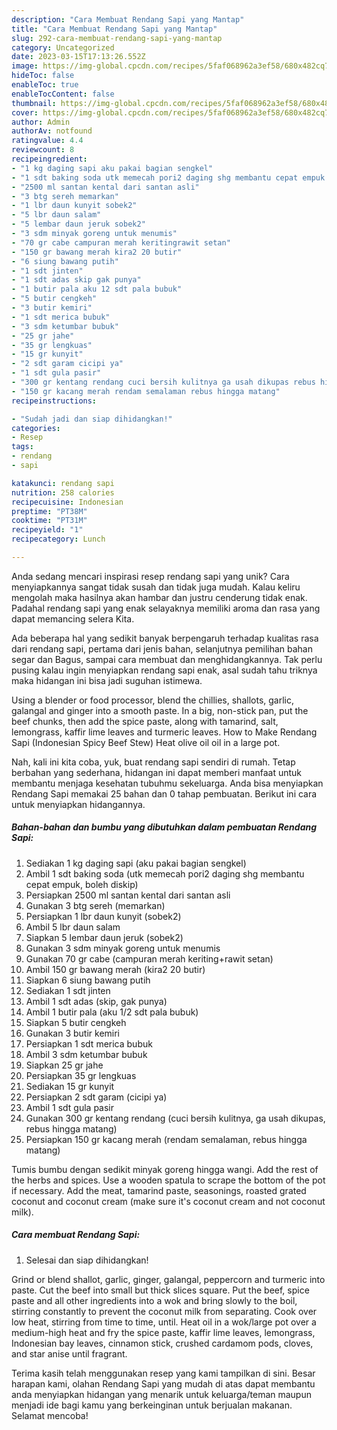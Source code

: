 ```yaml
---
description: "Cara Membuat Rendang Sapi yang Mantap"
title: "Cara Membuat Rendang Sapi yang Mantap"
slug: 292-cara-membuat-rendang-sapi-yang-mantap
category: Uncategorized
date: 2023-03-15T17:13:26.552Z
image: https://img-global.cpcdn.com/recipes/5faf068962a3ef58/680x482cq70/rendang-sapi-foto-resep-utama.jpg
hideToc: false
enableToc: true
enableTocContent: false
thumbnail: https://img-global.cpcdn.com/recipes/5faf068962a3ef58/680x482cq70/rendang-sapi-foto-resep-utama.jpg
cover: https://img-global.cpcdn.com/recipes/5faf068962a3ef58/680x482cq70/rendang-sapi-foto-resep-utama.jpg
author: Admin
authorAv: notfound
ratingvalue: 4.4
reviewcount: 8
recipeingredient:
- "1 kg daging sapi aku pakai bagian sengkel"
- "1 sdt baking soda utk memecah pori2 daging shg membantu cepat empuk boleh diskip"
- "2500 ml santan kental dari santan asli"
- "3 btg sereh memarkan"
- "1 lbr daun kunyit sobek2"
- "5 lbr daun salam"
- "5 lembar daun jeruk sobek2"
- "3 sdm minyak goreng untuk menumis"
- "70 gr cabe campuran merah keritingrawit setan"
- "150 gr bawang merah kira2 20 butir"
- "6 siung bawang putih"
- "1 sdt jinten"
- "1 sdt adas skip gak punya"
- "1 butir pala aku 12 sdt pala bubuk"
- "5 butir cengkeh"
- "3 butir kemiri"
- "1 sdt merica bubuk"
- "3 sdm ketumbar bubuk"
- "25 gr jahe"
- "35 gr lengkuas"
- "15 gr kunyit"
- "2 sdt garam cicipi ya"
- "1 sdt gula pasir"
- "300 gr kentang rendang cuci bersih kulitnya ga usah dikupas rebus hingga matang"
- "150 gr kacang merah rendam semalaman rebus hingga matang"
recipeinstructions:

- "Sudah jadi dan siap dihidangkan!"
categories:
- Resep
tags:
- rendang
- sapi

katakunci: rendang sapi 
nutrition: 258 calories
recipecuisine: Indonesian
preptime: "PT38M"
cooktime: "PT31M"
recipeyield: "1"
recipecategory: Lunch

---
```





Anda sedang mencari inspirasi resep rendang sapi yang unik? Cara menyiapkannya sangat tidak susah dan tidak juga mudah. Kalau keliru mengolah maka hasilnya akan hambar dan justru cenderung tidak enak. Padahal rendang sapi yang enak selayaknya memiliki aroma dan rasa yang dapat memancing selera Kita.





Ada beberapa hal yang sedikit banyak berpengaruh terhadap kualitas rasa dari rendang sapi, pertama dari jenis bahan, selanjutnya pemilihan bahan segar dan Bagus, sampai cara membuat dan menghidangkannya. Tak perlu pusing kalau ingin menyiapkan rendang sapi enak,      asal sudah tahu triknya maka hidangan ini bisa jadi suguhan istimewa.














Using a blender or food processor, blend the chillies, shallots, garlic, galangal and ginger into a smooth paste. In a big, non-stick pan, put the beef chunks, then add the spice paste, along with tamarind, salt, lemongrass, kaffir lime leaves and turmeric leaves. How to Make Rendang Sapi (Indonesian Spicy Beef Stew) Heat olive oil oil in a large pot.






Nah, kali ini kita coba, yuk, buat rendang sapi sendiri di rumah. Tetap berbahan yang sederhana, hidangan ini dapat memberi manfaat untuk membantu menjaga kesehatan tubuhmu sekeluarga. Anda bisa menyiapkan Rendang Sapi memakai 25 bahan dan 0 tahap pembuatan. Berikut ini cara untuk menyiapkan hidangannya.

<!--inarticleads1-->

##### Bahan-bahan dan bumbu yang dibutuhkan dalam pembuatan Rendang Sapi:

1. Sediakan 1 kg daging sapi (aku pakai bagian sengkel)
1. Ambil 1 sdt baking soda (utk memecah pori2 daging shg membantu cepat empuk, boleh diskip)
1. Persiapkan 2500 ml santan kental dari santan asli
1. Gunakan 3 btg sereh (memarkan)
1. Persiapkan 1 lbr daun kunyit (sobek2)
1. Ambil 5 lbr daun salam
1. Siapkan 5 lembar daun jeruk (sobek2)
1. Gunakan 3 sdm minyak goreng untuk menumis
1. Gunakan 70 gr cabe (campuran merah keriting+rawit setan)
1. Ambil 150 gr bawang merah (kira2 20 butir)
1. Siapkan 6 siung bawang putih
1. Sediakan 1 sdt jinten
1. Ambil 1 sdt adas (skip, gak punya)
1. Ambil 1 butir pala (aku 1/2 sdt pala bubuk)
1. Siapkan 5 butir cengkeh
1. Gunakan 3 butir kemiri
1. Persiapkan 1 sdt merica bubuk
1. Ambil 3 sdm ketumbar bubuk
1. Siapkan 25 gr jahe
1. Persiapkan 35 gr lengkuas
1. Sediakan 15 gr kunyit
1. Persiapkan 2 sdt garam (cicipi ya)
1. Ambil 1 sdt gula pasir
1. Gunakan 300 gr kentang rendang (cuci bersih kulitnya, ga usah dikupas, rebus hingga matang)
1. Persiapkan 150 gr kacang merah (rendam semalaman, rebus hingga matang)


Tumis bumbu dengan sedikit minyak goreng hingga wangi. Add the rest of the herbs and spices. Use a wooden spatula to scrape the bottom of the pot if necessary. Add the meat, tamarind paste, seasonings, roasted grated coconut and coconut cream (make sure it&#39;s coconut cream and not coconut milk). 

<!--inarticleads2-->

##### Cara membuat Rendang Sapi:


1. Selesai dan siap dihidangkan!

Grind or blend shallot, garlic, ginger, galangal, peppercorn and turmeric into paste. Cut the beef into small but thick slices square. Put the beef, spice paste and all other ingredients into a wok and bring slowly to the boil, stirring constantly to prevent the coconut milk from separating. Cook over low heat, stirring from time to time, until. Heat oil in a wok/large pot over a medium-high heat and fry the spice paste, kaffir lime leaves, lemongrass, Indonesian bay leaves, cinnamon stick, crushed cardamom pods, cloves, and star anise until fragrant. 

Terima kasih telah menggunakan resep yang kami tampilkan di sini. Besar harapan kami, olahan Rendang Sapi yang mudah di atas dapat membantu anda menyiapkan hidangan yang menarik untuk keluarga/teman maupun menjadi ide bagi kamu yang berkeinginan untuk berjualan makanan. Selamat mencoba!
